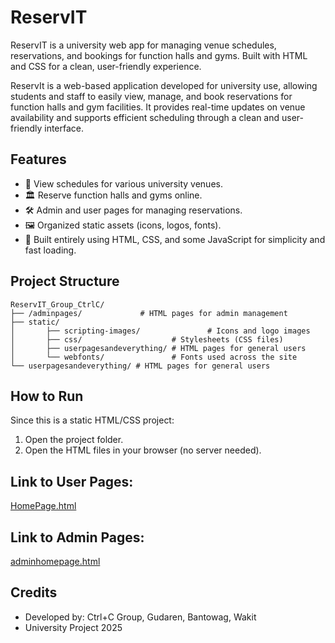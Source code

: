 # ReservIT
ReservIT is a university web app for managing venue schedules, reservations, and bookings for function halls and gyms. Built with HTML and CSS for a clean, user-friendly experience.

ReservIt is a web-based application developed for university use, allowing students and staff to easily view, manage, and book reservations for function halls and gym facilities. It provides real-time updates on venue availability and supports efficient scheduling through a clean and user-friendly interface.

## Features
- 📅 View schedules for various university venues.
- 🏛️ Reserve function halls and gyms online.
- 🛠️ Admin and user pages for managing reservations.
- 🖼️ Organized static assets (icons, logos, fonts).
- 🎨 Built entirely using HTML, CSS, and some JavaScript for simplicity and fast loading.

## Project Structure
```
ReservIT_Group_CtrlC/
├── /adminpages/             # HTML pages for admin management
├── static/
│       ├── scripting-images/               # Icons and logo images
│       ├── css/                    # Stylesheets (CSS files)
│       ├── userpagesandeverything/ # HTML pages for general users
│       └── webfonts/               # Fonts used across the site
└── userpagesandeverything/ # HTML pages for general users
```

## How to Run
Since this is a static HTML/CSS project:
1. Open the project folder.
2. Open the HTML files in your browser (no server needed).

## Link to User Pages:
[HomePage.html](ReservIT_Group_CtrlC/UserPagesAndEverythingelse/HomePage.html)

## Link to Admin Pages:
[adminhomepage.html](ReservIT_Group_CtrlC/adminpages/adminhomepage.html)


## Credits
- Developed by: Ctrl+C Group, Gudaren, Bantowag, Wakit
- University Project 2025
